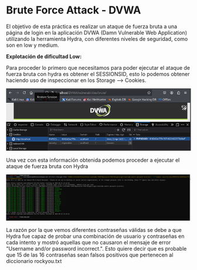 # Brute Force Attack - DVWA

El objetivo de esta práctica es realizar un ataque de fuerza bruta a una página de login en la aplicación DVWA (Damn Vulnerable Web Application) utilizando la herramienta Hydra, con diferentes niveles de seguridad, como son en low y medium.

**Explotación de dificultad Low:**

Para proceder lo primero que necesitamos para poder ejecutar el ataque de fuerza bruta con hydra es obtener el SESSIONSID, esto lo podemos obtener haciendo uso de inspeccionar en los Storage --> Cookies.

![SID](./Assets/Brute%20Force/LOW%20-%201.png)

Una vez con esta información obtenida podemos proceder a ejecutar el ataque de fuerza bruta con Hydra

![Ataque](./Assets/Brute%20Force/LOW%20-%202.PNG)

La razón por la que vemos diferentes contraseñas válidas se debe a que Hydra fue capaz de probar una combinación de usuario y contraseñas en cada intento y mostró aquellas que no causaron el mensaje de error "Username and/or password incorrect.". 
Esto quiere decir que es probable que 15 de las 16 contraseñas sean falsos positivos que pertenecen al diccionario rockyou.txt

